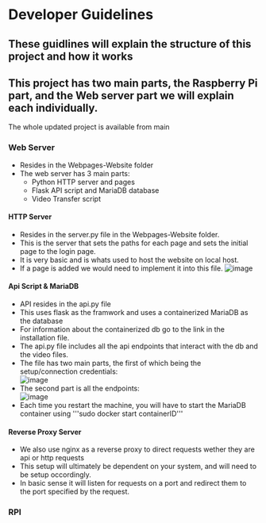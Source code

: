 # Developer Guidelines
## These guidlines will explain the structure of this project and how it works  
  
## This project has two main parts, the Raspberry Pi part, and the Web server part we will explain each individually.   
The whole updated project is available from main

### Web Server
 - Resides in the Webpages-Website folder
 - The web server has 3 main parts:
   - Python HTTP server and pages
   - Flask API script and MariaDB database
   - Video Transfer script
  
#### HTTP Server
 - Resides in the server.py file in the Webpages-Website folder. 
 - This is the server that sets the paths for each page and sets the initial page to the login page.
 - It is very basic and is whats used to host the website on local host.
 - If a page is added we would need to implement it into this file.
   ![image](https://github.com/CSCD488-Winter2024/project-description-user-stories-and-glossary-construction-camera/assets/124394194/38915928-d790-439d-89ee-853b52ab95b8)


#### Api Script & MariaDB
 - API resides in the api.py file
 - This uses flask as the framwork and uses a containerized MariaDB as the database
 - For information about the containerized db go to the link in the installation file.
 - The api.py file includes all the api endpoints that interact with the db and the video files.
 - The file has two main parts, the first of which being the setup/connection credentials:  
   ![image](https://github.com/CSCD488-Winter2024/project-description-user-stories-and-glossary-construction-camera/assets/124394194/0210ae70-bb7c-47a8-a291-6d715de8d973)
 - The second part is all the endpoints:  
   ![image](https://github.com/CSCD488-Winter2024/project-description-user-stories-and-glossary-construction-camera/assets/124394194/e65b8530-79ae-4527-9732-6aa48058ec9b)
 - Each time you restart the machine, you will have to start the MariaDB container using '''sudo docker start containerID'''


#### Reverse Proxy Server
  - We also use nginx as a reverse proxy to direct requests wether they are api or http requests
  - This setup will ultimately be dependent on your system, and will need to be setup occordingly.
  - In basic sense it will listen for requests on a port and redirect them to the port specified by the request. 



### RPI
